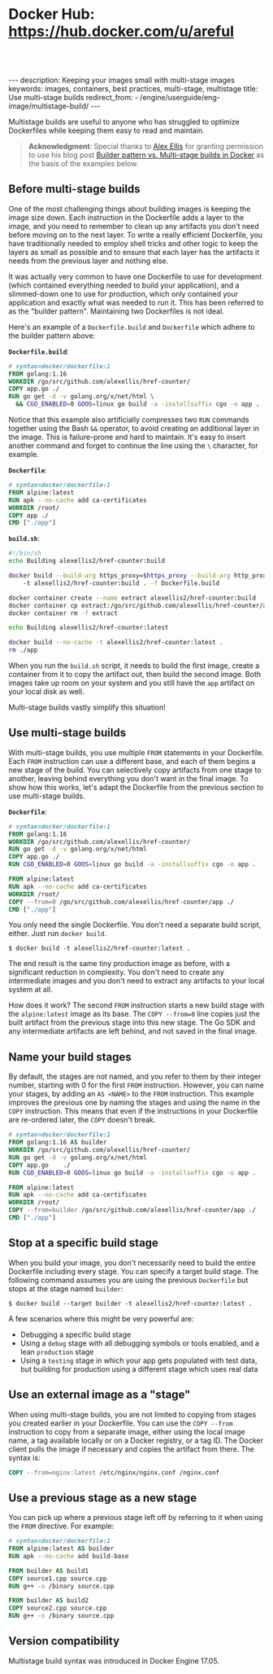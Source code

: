 
# Docker Hub: https://hub.docker.com/u/areful
<br/>
<br/>
<br/>
---
description: Keeping your images small with multi-stage images
keywords: images, containers, best practices, multi-stage, multistage
title: Use multi-stage builds
redirect_from:
- /engine/userguide/eng-image/multistage-build/
---

Multistage builds are useful to anyone who has struggled to optimize Dockerfiles
while keeping them easy to read and maintain.

> **Acknowledgment**:
> Special thanks to [Alex Ellis](https://twitter.com/alexellisuk) for granting
> permission to use his blog post
> [Builder pattern vs. Multi-stage builds in Docker](https://blog.alexellis.io/mutli-stage-docker-builds/)
> as the basis of the examples below.

## Before multi-stage builds

One of the most challenging things about building images is keeping the image
size down. Each instruction in the Dockerfile adds a layer to the image, and you
need to remember to clean up any artifacts you don't need before moving on to
the next layer. To write a really efficient Dockerfile, you have traditionally
needed to employ shell tricks and other logic to keep the layers as small as
possible and to ensure that each layer has the artifacts it needs from the
previous layer and nothing else.

It was actually very common to have one Dockerfile to use for development (which
contained everything needed to build your application), and a slimmed-down one
to use for production, which only contained your application and exactly what
was needed to run it. This has been referred to as the "builder
pattern". Maintaining two Dockerfiles is not ideal.

Here's an example of a `Dockerfile.build` and `Dockerfile` which adhere to the
builder pattern above:

**`Dockerfile.build`**:

```dockerfile
# syntax=docker/dockerfile:1
FROM golang:1.16
WORKDIR /go/src/github.com/alexellis/href-counter/
COPY app.go ./
RUN go get -d -v golang.org/x/net/html \
  && CGO_ENABLED=0 GOOS=linux go build -a -installsuffix cgo -o app .
```

Notice that this example also artificially compresses two `RUN` commands together
using the Bash `&&` operator, to avoid creating an additional layer in the image.
This is failure-prone and hard to maintain. It's easy to insert another command
and forget to continue the line using the `\` character, for example.

**`Dockerfile`**:

```dockerfile
# syntax=docker/dockerfile:1
FROM alpine:latest  
RUN apk --no-cache add ca-certificates
WORKDIR /root/
COPY app ./
CMD ["./app"]  
```

**`build.sh`**:

```bash
#!/bin/sh
echo Building alexellis2/href-counter:build

docker build --build-arg https_proxy=$https_proxy --build-arg http_proxy=$http_proxy \  
    -t alexellis2/href-counter:build . -f Dockerfile.build

docker container create --name extract alexellis2/href-counter:build  
docker container cp extract:/go/src/github.com/alexellis/href-counter/app ./app  
docker container rm -f extract

echo Building alexellis2/href-counter:latest

docker build --no-cache -t alexellis2/href-counter:latest .
rm ./app
```

When you run the `build.sh` script, it needs to build the first image, create
a container from it to copy the artifact out, then build the second
image. Both images take up room on your system and you still have the `app`
artifact on your local disk as well.

Multi-stage builds vastly simplify this situation!

## Use multi-stage builds

With multi-stage builds, you use multiple `FROM` statements in your Dockerfile.
Each `FROM` instruction can use a different base, and each of them begins a new
stage of the build. You can selectively copy artifacts from one stage to
another, leaving behind everything you don't want in the final image. To show
how this works, let's adapt the Dockerfile from the previous section to use
multi-stage builds.

**`Dockerfile`**:

```dockerfile
# syntax=docker/dockerfile:1
FROM golang:1.16
WORKDIR /go/src/github.com/alexellis/href-counter/
RUN go get -d -v golang.org/x/net/html  
COPY app.go ./
RUN CGO_ENABLED=0 GOOS=linux go build -a -installsuffix cgo -o app .

FROM alpine:latest  
RUN apk --no-cache add ca-certificates
WORKDIR /root/
COPY --from=0 /go/src/github.com/alexellis/href-counter/app ./
CMD ["./app"]  
```

You only need the single Dockerfile. You don't need a separate build script,
either. Just run `docker build`.

```console
$ docker build -t alexellis2/href-counter:latest .
```

The end result is the same tiny production image as before, with a
significant reduction in complexity. You don't need to create any intermediate
images and you don't need to extract any artifacts to your local system at all.

How does it work? The second `FROM` instruction starts a new build stage with
the `alpine:latest` image as its base. The `COPY --from=0` line copies just the
built artifact from the previous stage into this new stage. The Go SDK and any
intermediate artifacts are left behind, and not saved in the final image.

## Name your build stages

By default, the stages are not named, and you refer to them by their integer
number, starting with 0 for the first `FROM` instruction. However, you can
name your stages, by adding an `AS <NAME>` to the `FROM` instruction. This
example improves the previous one by naming the stages and using the name in
the `COPY` instruction. This means that even if the instructions in your
Dockerfile are re-ordered later, the `COPY` doesn't break.

```dockerfile
# syntax=docker/dockerfile:1
FROM golang:1.16 AS builder
WORKDIR /go/src/github.com/alexellis/href-counter/
RUN go get -d -v golang.org/x/net/html  
COPY app.go    ./
RUN CGO_ENABLED=0 GOOS=linux go build -a -installsuffix cgo -o app .

FROM alpine:latest  
RUN apk --no-cache add ca-certificates
WORKDIR /root/
COPY --from=builder /go/src/github.com/alexellis/href-counter/app ./
CMD ["./app"]  
```

## Stop at a specific build stage

When you build your image, you don't necessarily need to build the entire
Dockerfile including every stage. You can specify a target build stage. The
following command assumes you are using the previous `Dockerfile` but stops at
the stage named `builder`:

```console
$ docker build --target builder -t alexellis2/href-counter:latest .
```

A few scenarios where this might be very powerful are:

- Debugging a specific build stage
- Using a `debug` stage with all debugging symbols or tools enabled, and a
  lean `production` stage
- Using a `testing` stage in which your app gets populated with test data, but
  building for production using a different stage which uses real data

## Use an external image as a "stage"

When using multi-stage builds, you are not limited to copying from stages you
created earlier in your Dockerfile. You can use the `COPY --from` instruction to
copy from a separate image, either using the local image name, a tag available
locally or on a Docker registry, or a tag ID. The Docker client pulls the image
if necessary and copies the artifact from there. The syntax is:

```dockerfile
COPY --from=nginx:latest /etc/nginx/nginx.conf /nginx.conf
```

## Use a previous stage as a new stage

You can pick up where a previous stage left off by referring to it when using the `FROM` directive. For example:

```dockerfile
# syntax=docker/dockerfile:1
FROM alpine:latest AS builder
RUN apk --no-cache add build-base

FROM builder AS build1
COPY source1.cpp source.cpp
RUN g++ -o /binary source.cpp

FROM builder AS build2
COPY source2.cpp source.cpp
RUN g++ -o /binary source.cpp
```

## Version compatibility

Multistage build syntax was introduced in Docker Engine 17.05.
